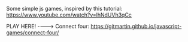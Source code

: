 Some simple js games, inspired by this tutorial:
https://www.youtube.com/watch?v=lhNdUVh3qCc

PLAY HERE! ---->
Connect four:
https://gitmartin.github.io/javascript-games/connect-four/